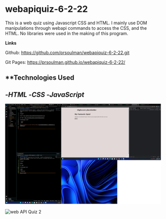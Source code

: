 # webapiquiz-6-2-22
This is a web quiz using Javascript CSS and HTML. I mainly use DOM manipulations through webapi commands to access the CSS, and the HTML. No libraries were used in the making of this program.

**Links**

Github: https://github.com/prsoulman/webapiquiz-6-2-22.git

Git Pages: https://prsoulman.github.io/webapiquiz-6-2-22/

**Technologies Used
---
-*HTML*
-*CSS*
-*JavaScript*
---
![Web API QUIZ](./Screenshot%202022-06-04%20190850.png)

![web API Quiz 2](./Screenshot%2022-06-04%191025.png)